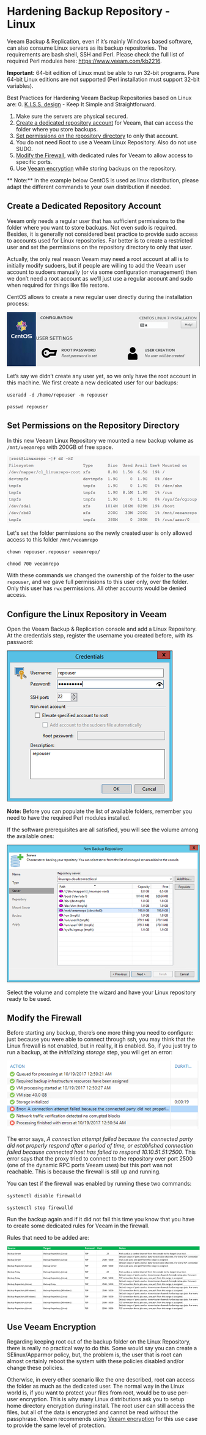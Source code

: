 # Hardening Backup Repository - Linux

Veeam Backup & Replication, even if it’s mainly Windows based software, can also consume Linux servers as its backup repositories. The requirements are bash shell, SSH and Perl. Please check the full list of required Perl modules here: https://www.veeam.com/kb2216.

**Important:** 64-bit edition of Linux must be able to run 32-bit programs. Pure 64-bit Linux editions are not supported (Perl installation must support 32-bit variables).

Best Practices for Hardening Veeam Backup Repositories based on Linux are:
0. [K.I.S.S. design](./infrastructure_hardening.md/#secure-by-design) - Keep It Simple and Straightforward.
1. Make sure the servers are physical secured.
2. [Create a dedicated repository account](#create-a-dedicated-repository-account) for Veeam, that can access the folder where you store backups.
3. [Set permissions on the repository directory](#set-permissions-on-the-repository-directory) to only that account.
4. You do not need Root to use a Veeam Linux Repository. Also do not use SUDO.
5. [Modify the Firewall](#modify-the-firewall), with dedicated rules for Veeam to allow access to specific ports.
6. Use [Veeam encryption](#use-veeam-encryption) while storing backups on the repository.

** Note:** In the example below CentOS is used as linux distribution, please adapt the different commands to your own distribution if needed.

## Create a Dedicated Repository Account

Veeam only needs a regular user that has sufficient permissions to the folder where you want to store backups. Not even sudo is required. Besides, it is generally not considered best practice to provide sudo access to accounts used for Linux repositories. Far better is to create a restricted user and set the permissions on the repository directory to only that user.

Actually, the only real reason Veeam may need a root account at all is to initially modify sudoers, but if people are willing to add the Veeam user account to sudoers manually (or via some configuration management) then we don’t need a root account as we’ll just use a regular account and sudo when required for things like file restore.

CentOS allows to create a new regular user directly during the installation process:

![CentOS Example](Hardening_Linux_Repository_CentOS_Example.png)

Let’s say we didn’t create any user yet, so we only have the root account in this machine. We first create a new dedicated user for our backups:

`useradd -d /home/repouser -m repouser`

`passwd repouser`


## Set Permissions on the Repository Directory
In this new Veeam Linux Repository we mounted a new backup volume as `/mnt/veeamrepo` with 200GB of free space.

![Mounted Example](Hardening_Linux_Repository_Mount.png)

Let's set the folder permissions so the newly created user is only allowed access to this folder `/mnt/veeamrepo`

`chown repouser.repouser veeamrepo/`

`chmod 700 veeamrepo`

With these commands we changed the ownership of the folder to the user `repouser`, and we gave full permissions to this user only, over the folder. Only this user has `rwx` permissions.  All other accounts would be denied access.

## Configure the Linux Repository in Veeam

Open the Veeam Backup & Replication console and add a Linux Repository. At the credentials step, register the username you created before, with its password:

![Credentials](Hardening_Linux_Repository_Credentials.png)

**Note:** Before you can populate the list of available folders, remember you need to have the required Perl modules installed.

If the software prerequisites are all satisfied, you will see the volume among the available ones:

![AddRepo](Hardening_Linux_Repository_Add_Repo.png)

Select the volume and complete the wizard and have your Linux repository ready to be used.

## Modify the Firewall

Before starting any backup, there’s one more thing you need to configure: just because you were able to connect through ssh, you may think that the Linux firewall is not enabled, but in reality, it is enabled. So, if you just try to run a backup, at the _initializing storage_ step, you will get an error:

![Error](Hardening_Linux_Repository_Error.png)

The error says, _A connection attempt failed because the connected party did not properly respond after a period of time, or established connection failed because connected host has failed to respond 10.10.51.51:2500_. This error says that the proxy tried to connect to the repository over port 2500 (one of the dynamic RPC ports Veeam uses) but this port was not reachable. This is because the firewall is still up and running.

You can test if the firewall was enabled by running these two commands:

`systemctl disable firewalld`

`systemctl stop firewalld`

Run the backup again and if it did not fail this time you know that you have to create some dedicated rules for Veeam in the firewall.

Rules that need to be added are:

![Firewall Rules](Hardening_Linux_Repository_Firewall_Rules.png)

## Use Veeam Encryption

Regarding keeping root out of the backup folder on the Linux Repository, there is really no practical way to do this. Some would say you can create a SElinux/Apparmor policy, but, the problem is, the user that is root can almost certainly reboot the system with these policies disabled and/or change these policies.

Otherwise, in every other scenario like the one described, root can access the folder as much as the dedicated user. The normal way in the Linux world is, if you want to protect your files from root, would be to use per-user encryption. This is why many Linux distributions ask you to setup home directory encryption during install. The root user can still access the files, but all of the data is encrypted and cannot be read without the passphrase. Veeam recommends using [Veeam encryption](./infrastructure_hardening.md/#encryption) for this use case to provide the same level of protection.

